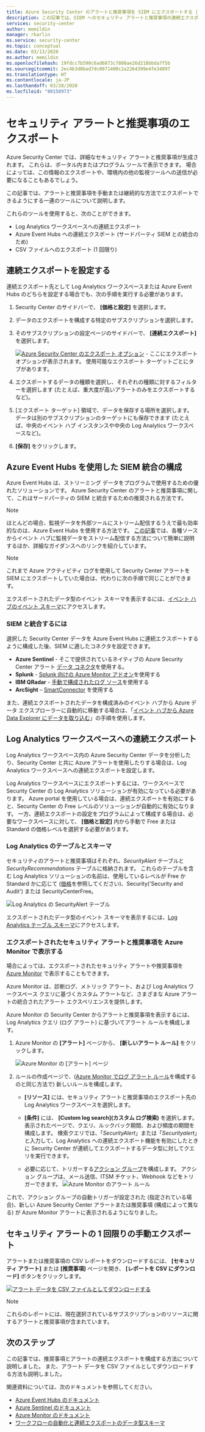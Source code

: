 ```yaml
---
title: Azure Security Center のアラートと推奨事項を SIEM にエクスポートする | Microsoft Docs
description: この記事では、SIEM へのセキュリティ アラートと推奨事項の連続エクスポートを設定する方法について説明します
services: security-center
author: memildin
manager: rkarlin
ms.service: security-center
ms.topic: conceptual
ms.date: 03/13/2020
ms.author: memildin
ms.openlocfilehash: 19fdcc7b590c6ad6873c7808ae26d218bbda7f5b
ms.sourcegitcommit: 2ec4b3d0bad7dc0071400c2a2264399e4fe34897
ms.translationtype: HT
ms.contentlocale: ja-JP
ms.lasthandoff: 03/28/2020
ms.locfileid: "80158973"
---
```

# <a name="export-security-alerts-and-recommendations"></a>セキュリティ アラートと推奨事項のエクスポート

Azure Security Center では、詳細なセキュリティ アラートと推奨事項が生成されます。 これらは、ポータル内またはプログラム ツールで表示できます。 場合によっては、この情報のエクスポートや、環境内の他の監視ツールへの送信が必要になることもあるでしょう。 

この記事では、アラートと推奨事項を手動または継続的な方法でエクスポートできるようにする一連のツールについて説明します。

これらのツールを使用すると、次のことができます。

* Log Analytics ワークスペースへの連続エクスポート
* Azure Event Hubs への連続エクスポート (サードパーティ SIEM との統合のため)
* CSV ファイルへのエクスポート (1 回限り)


## <a name="setting-up-a-continuous-export"></a>連続エクスポートを設定する

連続エクスポート先として Log Analytics ワークスペースまたは Azure Event Hubs のどちらを設定する場合でも、次の手順を実行する必要があります。

1. Security Center のサイドバーで、 **[価格と設定]** を選択します。

1. データのエクスポートを構成する特定のサブスクリプションを選択します。
    
1. そのサブスクリプションの設定ページのサイドバーで、 **[連続エクスポート]** を選択します。

    [![Azure Security Center のエクスポート オプション](media/continuous-export/continuous-export-options-page.png)](media/continuous-export/continuous-export-options-page.png#lightbox) - ここにエクスポート オプションが表示されます。 使用可能なエクスポート ターゲットごとにタブがあります。 

1. エクスポートするデータの種類を選択し、それぞれの種類に対するフィルターを選択します (たとえば、重大度が高いアラートのみをエクスポートするなど)。

1. [エクスポート ターゲット] 領域で、データを保存する場所を選択します。 データは別のサブスクリプションのターゲットにも保存できます (たとえば、中央のイベント ハブ インスタンスや中央の Log Analytics ワークスペースなど)。

1. **[保存]** をクリックします。



## <a name="configuring-siem-integration-via-azure-event-hubs"></a>Azure Event Hubs を使用した SIEM 統合の構成

Azure Event Hubs は、ストリーミング データをプログラムで使用するための優れたソリューションです。 Azure Security Center のアラートと推奨事項に関して、これはサードパーティの SIEM と統合するための推奨される方法です。

> [!NOTE]
> ほとんどの場合、監視データを外部ツールにストリーム配信するうえで最も効率的なのは、Azure Event Hubs を使用する方法です。 [この記事](https://docs.microsoft.com/azure/azure-monitor/platform/stream-monitoring-data-event-hubs)では、各種ソースからイベント ハブに監視データをストリーム配信する方法について簡単に説明するほか、詳細なガイダンスへのリンクを紹介しています。

> [!NOTE]
> これまで Azure アクティビティ ログを使用して Security Center アラートを SIEM にエクスポートしていた場合は、代わりに次の手順で同じことができます。

エクスポートされたデータ型のイベント スキーマを表示するには、[イベント ハブのイベント スキーマ](https://aka.ms/ASCAutomationSchemas)にアクセスします。


### <a name="to-integrate-with-a-siem"></a>SIEM と統合するには 

選択した Security Center データを Azure Event Hubs に連続エクスポートするように構成した後、SIEM に適したコネクタを設定できます。

* **Azure Sentinel** - そこで提供されているネイティブの Azure Security Center アラート [データ コネクタ](https://docs.microsoft.com/azure/sentinel/connect-azure-security-center)を使用する。
* **Splunk** - [Splunk 向けの Azure Monitor アドオン](https://github.com/Microsoft/AzureMonitorAddonForSplunk/blob/master/README.md)を使用する
* **IBM QRadar** - [手動で構成されたログ ソース](https://www.ibm.com/support/knowledgecenter/SS42VS_DSM/com.ibm.dsm.doc/t_dsm_guide_microsoft_azure_enable_event_hubs.html)を使用する
* **ArcSight** – [SmartConnector](https://community.microfocus.com/t5/ArcSight-Connectors/SmartConnector-for-Microsoft-Azure-Monitor-Event-Hub/ta-p/1671292) を使用する

また、連続エクスポートされたデータを構成済みのイベント ハブから Azure データ エクスプローラーに自動的に移動する場合は、「[イベント ハブから Azure Data Explorer にデータを取り込む](https://docs.microsoft.com/azure/data-explorer/ingest-data-event-hub)」の手順を使用します。



## <a name="continuous-export-to-a-log-analytics-workspace"></a>Log Analytics ワークスペースへの連続エクスポート

Log Analytics ワークスペース内の Azure Security Center データを分析したり、Security Center と共に Azure アラートを使用したりする場合は、Log Analytics ワークスペースへの連続エクスポートを設定します。

Log Analytics ワークスペースにエクスポートするには、ワークスペースで Security Center の Log Analytics ソリューションが有効になっている必要があります。 Azure portal を使用している場合は、連続エクスポートを有効にすると、Security Center の Free レベルのソリューションが自動的に有効になります。 一方、連続エクスポートの設定をプログラムによって構成する場合は、必要なワークスペースに対して、 **[価格と設定]** 内から手動で Free または Standard の価格レベルを選択する必要があります。  

### <a name="log-analytics-tables-and-schemas"></a>Log Analytics のテーブルとスキーマ

セキュリティのアラートと推奨事項はそれぞれ、*SecurityAlert* テーブルと *SecurityRecommendations* テーブルに格納されます。 これらのテーブルを含む Log Analytics ソリューションの名前は、使用しているレベルが Free か Standard かに応じて ([価格](security-center-pricing.md)を参照してください)、Security('Security and Audit') または SecurityCenterFree。

![Log Analytics の *SecurityAlert* テーブル](./media/continuous-export/log-analytics-securityalert-solution.png)

エクスポートされたデータ型のイベント スキーマを表示するには、[Log Analytics テーブル スキーマ](https://aka.ms/ASCAutomationSchemas)にアクセスします。

###  <a name="view-exported-security-alerts-and-recommendations-in-azure-monitor"></a>エクスポートされたセキュリティ アラートと推奨事項を Azure Monitor で表示する

場合によっては、エクスポートされたセキュリティ アラートや推奨事項を [Azure Monitor](https://docs.microsoft.com/azure/azure-monitor/platform/alerts-overview) で表示することもできます。 

Azure Monitor は、診断ログ、メトリック アラート、および Log Analytics ワークスペース クエリに基づくカスタム アラートなど、さまざまな Azure アラートの統合されたアラート エクスペリエンスを提供します。

Azure Monitor の Security Center からアラートと推奨事項を表示するには、Log Analytics クエリ (ログ アラート) に基づいてアラート ルールを構成します。

1. Azure Monitor の **[アラート]** ページから、 **[新しいアラート ルール]** をクリックします。

    ![Azure Monitor の [アラート] ページ](./media/continuous-export/azure-monitor-alerts.png)

1. ルールの作成ページで、([Azure Monitor でログ アラート ルール](https://docs.microsoft.com/azure/azure-monitor/platform/alerts-unified-log)を構成するのと同じ方法で) 新しいルールを構成します。

    * **[リソース]** には、セキュリティ アラートと推奨事項のエクスポート先の Log Analytics ワークスペースを選択します。

    * **[条件]** には、 **[Custom log search]\(カスタム ログ検索\)** を選択します。 表示されたページで、クエリ、ルックバック期間、および頻度の期間を構成します。 検索クエリでは、「*SecurityAlert*」または「*Securityalert*」と入力して、Log Analytics への連続エクスポート機能を有効にしたときに Security Center が連続してエクスポートするデータ型に対してクエリを実行できます。 
    
    * 必要に応じて、トリガーする[アクション グループ](https://docs.microsoft.com/azure/azure-monitor/platform/action-groups)を構成します。 アクション グループは、メール送信、ITSM チケット、Webhook などをトリガーできます。
    ![Azure Monitor のアラート ルール](./media/continuous-export/azure-monitor-alert-rule.png)

これで、アクション グループの自動トリガーが設定された (指定されている場合)、新しい Azure Security Center アラートまたは推奨事項 (構成によって異なる) が Azure Monitor アラートに表示されるようになりました。

## <a name="manual-one-time-export-of-security-alerts"></a>セキュリティ アラートの 1 回限りの手動エクスポート

アラートまたは推奨事項の CSV レポートをダウンロードするには、 **[セキュリティ アラート]** または **[推奨事項]** ページを開き、 **[レポートを CSV にダウンロード]** ボタンをクリックします。

[![アラート データを CSV ファイルとしてダウンロードする](media/continuous-export/download-alerts-csv.png)](media/continuous-export/download-alerts-csv.png#lightbox)

> [!NOTE]
> これらのレポートには、現在選択されているサブスクリプションのリソースに関するアラートと推奨事項が含まれています。

## <a name="next-steps"></a>次のステップ

この記事では、推奨事項とアラートの連続エクスポートを構成する方法について説明しました。 また、アラート データを CSV ファイルとしてダウンロードする方法も説明しました。 

関連資料については、次のドキュメントを参照してください。 

- [Azure Event Hubs のドキュメント](https://docs.microsoft.com/azure/event-hubs/)
- [Azure Sentinel のドキュメント](https://docs.microsoft.com/azure/sentinel/)
- [Azure Monitor のドキュメント](https://docs.microsoft.com/azure/azure-monitor/)
- [ワークフローの自動化と連続エクスポートのデータ型スキーマ](https://aka.ms/ASCAutomationSchemas)
